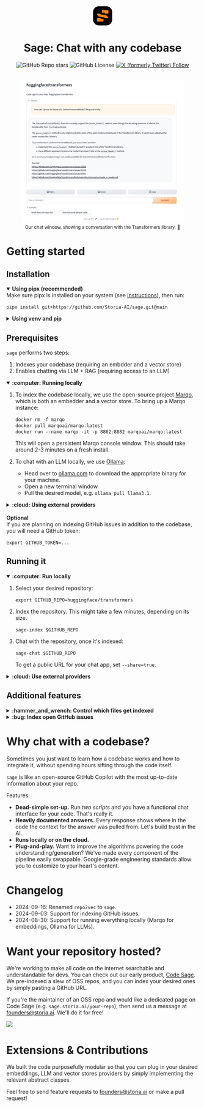 <div align="center">
    <img src="assets/storia-logo.png" alt="Logo" width="50" style="border-radius: 15px;">
    <h1 align="center">Sage: Chat with any codebase</h1>
    <div>
        <img alt="GitHub Repo stars" src="https://img.shields.io/github/stars/Storia-AI/sage?logo=github" />
        <img alt="GitHub License" src="https://img.shields.io/github/license/Storia-AI/sage"></img>
        <a href="https://x.com/StoriaAI">
            <img alt="X (formerly Twitter) Follow" src="https://img.shields.io/twitter/follow/StoriaAI"></img>
        </a>
    </div>
    <br />
    <figure>
        <!-- The <kbd> and <sub> tags are work-arounds for styling, since GitHub doesn't take into account inline styles. Note it might display awkwardly on other Markdown editors. -->
        <kbd><img src="assets/chat_screenshot2.png" alt="screenshot" /></kbd>
        <sub><figcaption align="center">Our chat window, showing a conversation with the Transformers library. 🚀</sub></figcaption>
    </figure>
</div>

# Getting started

## Installation

<details open>
<summary><strong>Using pipx (recommended) </strong></summary>
Make sure pipx is installed on your system (see <a href="https://pipx.pypa.io/stable/installation/">instructions</a>), then run:

```
pipx install git+https://github.com/Storia-AI/sage.git@main
```

</details>

<details>
<summary><strong>Using venv and pip</strong></summary>
Alternatively, you can manually create a virtual environment and install Code Sage via pip:

```
python -m venv sage-venv
source sage-venv/bin/activate
pip install git+https://github.com/Storia-AI/sage.git@main
```

</details>

## Prerequisites

`sage` performs two steps:

1. Indexes your codebase (requiring an embdder and a vector store)
2. Enables chatting via LLM + RAG (requiring access to an LLM)

<details open>
<summary><strong>:computer: Running locally</strong></summary>

1. To index the codebase locally, we use the open-source project <a href="https://github.com/marqo-ai/marqo">Marqo</a>, which is both an embedder and a vector store. To bring up a Marqo instance:

    ```
    docker rm -f marqo
    docker pull marqoai/marqo:latest
    docker run --name marqo -it -p 8882:8882 marqoai/marqo:latest
    ```

    This will open a persistent Marqo console window. This should take around 2-3 minutes on a fresh install.

2. To chat with an LLM locally, we use <a href="https://github.com/ollama/ollama">Ollama</a>:

    - Head over to [ollama.com](https://ollama.com) to download the appropriate binary for your machine.
    - Open a new terminal window
    - Pull the desired model, e.g. `ollama pull llama3.1`.

</details>

<details>
<summary><strong>:cloud: Using external providers</strong></summary>

1. We support <a href="https://openai.com/">OpenAI</a> for embeddings (they have a super fast batch embedding API) and <a href="https://www.pinecone.io/">Pinecone</a> for the vector store. So you will need two API keys:

    ```
    export OPENAI_API_KEY=...
    export PINECONE_API_KEY=...
    ```

2. Create a Pinecone account. Export the desired index name (if it doesn't exist yet, we'll create it):
    ```
    export PINECONE_INDEX_NAME=...
    ```

2. For chatting with an LLM, we support OpenAI and Anthropic. For the latter, set an additional API key:

    ```
    export ANTHROPIC_API_KEY=...
    ```

</details>

<br>
<summary><strong>Optional</strong></summary>
If you are planning on indexing GitHub issues in addition to the codebase, you will need a GitHub token:

    export GITHUB_TOKEN=...

## Running it

<details open>
<summary><strong>:computer: Run locally</strong></summary>

1. Select your desired repository:
    ```
    export GITHUB_REPO=huggingface/transformers
    ```

2. Index the repository. This might take a few minutes, depending on its size.
    ```
    sage-index $GITHUB_REPO
    ```

3. Chat with the repository, once it's indexed:
    ```
    sage-chat $GITHUB_REPO
    ```
    To get a public URL for your chat app, set `--share=true`.

</details>

<details>
<summary><strong>:cloud: Use external providers</strong></summary>

1. Select your desired repository:
    ```
    export GITHUB_REPO=huggingface/transformers
    ```

2. Index the repository. This might take a few minutes, depending on its size.
    ```
    sage-index $GITHUB_REPO \
        --embedder-type=openai \
        --vector-store=pinecone \
        --index-name=$PINECONE_INDEX_NAME
    ```

3. Chat with the repository, once it's indexed:
    ```
    sage-chat $GITHUB_REPO \
        --vector-store-type=pinecone \
        --index-name=$PINECONE_INDEX_NAME \
        --llm-provider=openai \
        --llm-model=gpt-4
    ```
    To get a public URL for your chat app, set `--share=true`.
</details>

## Additional features

<details>
<summary><strong>:hammer_and_wrench: Control which files get indexed</strong></summary>

You can specify an inclusion or exclusion file in the following format:
```
# This is a comment
ext:.my-ext-1
ext:.my-ext-2
ext:.my-ext-3
dir:my-dir-1
dir:my-dir-2
dir:my-dir-3
file:my-file-1.md
file:my-file-2.py
file:my-file-3.cpp
```
where:
- `ext` specifies a file extension
- `dir` specifies a directory. This is not a full path. For instance, if you specify `dir:tests` in an exclusion directory, then a file like `/path/to/my/tests/file.py` will be ignored.
- `file` specifies a file name. This is also not a full path. For instance, if you specify `file:__init__.py`, then a file like `/path/to/my/__init__.py` will be ignored.

To specify an inclusion file (i.e. only index the specified files):
```
sage-index $GITHUB_REPO --include=/path/to/inclusion/file
```

To specify an exclusion file (i.e. index all files, except for the ones specified):
```
sage-index $GITHUB_REPO --exclude=/path/to/exclusion/file
```
By default, we use the exclusion file [sample-exclude.txt](sage/sample-exclude.txt).
</details>

<details>
<summary><strong>:bug: Index open GitHub issues</strong></summary>
You will need a GitHub token first:
```
export GITHUB_TOKEN=...
```

To index GitHub issues without comments:
```
sage-index $GITHUB_REPO --index-issues
```

To index GitHub issues with comments:
```
sage-index $GITHUB_REPO --index-issues --index-issue-comments
```

To index GitHub issues, but not the codebase:
```
sage-index $GITHUB_REPO --index-issues --no-index-repo
```
</details>

# Why chat with a codebase?

Sometimes you just want to learn how a codebase works and how to integrate it, without spending hours sifting through
the code itself.

`sage` is like an open-source GitHub Copilot with the most up-to-date information about your repo.

Features:

- **Dead-simple set-up.** Run *two scripts* and you have a functional chat interface for your code. That's really it.
- **Heavily documented answers.** Every response shows where in the code the context for the answer was pulled from. Let's build trust in the AI.
- **Runs locally or on the cloud.**
- **Plug-and-play.** Want to improve the algorithms powering the code understanding/generation? We've made every component of the pipeline easily swappable. Google-grade engineering standards allow you to customize to your heart's content.

# Changelog

- 2024-09-16: Renamed `repo2vec` to `sage`.
- 2024-09-03: Support for indexing GitHub issues.
- 2024-08-30: Support for running everything locally (Marqo for embeddings, Ollama for LLMs).

# Want your repository hosted?

We're working to make all code on the internet searchable and understandable for devs. You can check out our early product, [Code Sage](https://sage.storia.ai). We pre-indexed a slew of OSS repos, and you can index your desired ones by simply pasting a GitHub URL.

If you're the maintainer of an OSS repo and would like a dedicated page on Code Sage (e.g. `sage.storia.ai/your-repo`), then send us a message at [founders@storia.ai](mailto:founders@storia.ai). We'll do it for free!

![](assets/sage.gif)

# Extensions & Contributions

We built the code purposefully modular so that you can plug in your desired embeddings, LLM and vector stores providers by simply implementing the relevant abstract classes.

Feel free to send feature requests to [founders@storia.ai](mailto:founders@storia.ai) or make a pull request!
